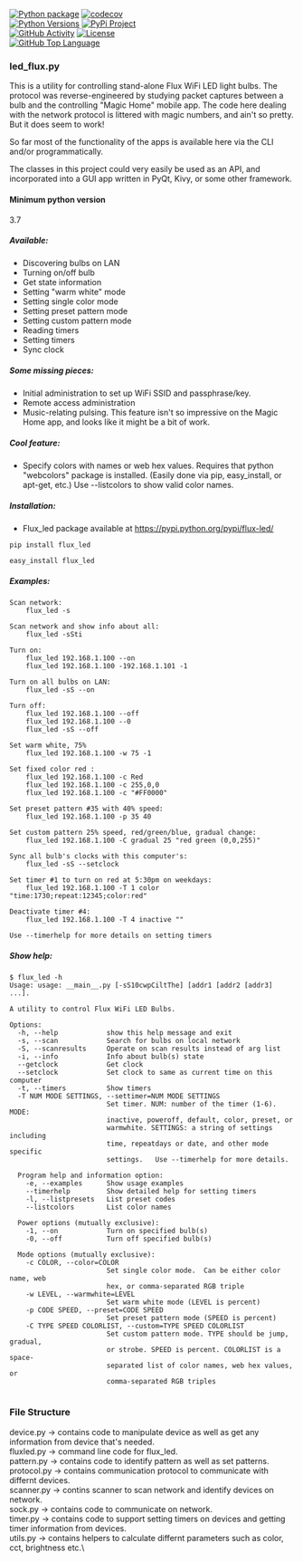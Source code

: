 [![Python package][python-package-shield]][python-package]
[![codecov][code-cover-shield]][code-coverage] \
[![Python Versions][python-ver-shield]][python-ver]
[![PyPi Project][pypi-shield]][pypi]\
[![GitHub Activity][commits-shield]][commits]
[![License][license-shield]](LICENSE)\
[![GitHub Top Language][language-shield]][language]




### led_flux.py

This is a utility for controlling stand-alone Flux WiFi LED light bulbs.
The protocol was reverse-engineered by studying packet captures between a 
bulb and the controlling "Magic Home" mobile app.  The code here dealing 
with the network protocol is littered with magic numbers, and ain't so pretty.
But it does seem to work!

So far most of the functionality of the apps is available here via the CLI
and/or programmatically.

The classes in this project could very easily be used as an API, and incorporated into a GUI app written 
in PyQt, Kivy, or some other framework.

#### Minimum python version

3.7

##### Available:
* Discovering bulbs on LAN
* Turning on/off bulb
* Get state information
* Setting "warm white" mode
* Setting single color mode
* Setting preset pattern mode
* Setting custom pattern mode
* Reading timers
* Setting timers
* Sync clock
	
##### Some missing pieces:
* Initial administration to set up WiFi SSID and passphrase/key.
* Remote access administration
* Music-relating pulsing. This feature isn't so impressive on the Magic Home app, 
and looks like it might be a bit of work.
	  
##### Cool feature:
* Specify colors with names or web hex values.  Requires that python "webcolors" 
package is installed.  (Easily done via pip, easy_install, or apt-get, etc.) Use --listcolors to show valid color names.

##### Installation:
* Flux_led package available at https://pypi.python.org/pypi/flux-led/
```
pip install flux_led

easy_install flux_led
```

##### Examples:
```
Scan network:
	flux_led -s

Scan network and show info about all:
	flux_led -sSti

Turn on:
	flux_led 192.168.1.100 --on
	flux_led 192.168.1.100 -192.168.1.101 -1

Turn on all bulbs on LAN:
	flux_led -sS --on

Turn off:
	flux_led 192.168.1.100 --off
	flux_led 192.168.1.100 --0
	flux_led -sS --off
	
Set warm white, 75%
	flux_led 192.168.1.100 -w 75 -1

Set fixed color red :
	flux_led 192.168.1.100 -c Red
	flux_led 192.168.1.100 -c 255,0,0
	flux_led 192.168.1.100 -c "#FF0000"
	
Set preset pattern #35 with 40% speed:	
	flux_led 192.168.1.100 -p 35 40
	
Set custom pattern 25% speed, red/green/blue, gradual change:
	flux_led 192.168.1.100 -C gradual 25 "red green (0,0,255)"

Sync all bulb's clocks with this computer's:
	flux_led -sS --setclock
		
Set timer #1 to turn on red at 5:30pm on weekdays:
	flux_led 192.168.1.100 -T 1 color "time:1730;repeat:12345;color:red"
	
Deactivate timer #4:
	flux_led 192.168.1.100 -T 4 inactive ""

Use --timerhelp for more details on setting timers
```
	
##### Show help:
```	
$ flux_led -h
Usage: usage: __main__.py [-sS10cwpCiltThe] [addr1 [addr2 [addr3] ...].

A utility to control Flux WiFi LED Bulbs.

Options:
  -h, --help            show this help message and exit
  -s, --scan            Search for bulbs on local network
  -S, --scanresults     Operate on scan results instead of arg list
  -i, --info            Info about bulb(s) state
  --getclock            Get clock
  --setclock            Set clock to same as current time on this computer
  -t, --timers          Show timers
  -T NUM MODE SETTINGS, --settimer=NUM MODE SETTINGS
                        Set timer. NUM: number of the timer (1-6). MODE:
                        inactive, poweroff, default, color, preset, or
                        warmwhite. SETTINGS: a string of settings including
                        time, repeatdays or date, and other mode specific
                        settings.   Use --timerhelp for more details.

  Program help and information option:
    -e, --examples      Show usage examples
    --timerhelp         Show detailed help for setting timers
    -l, --listpresets   List preset codes
    --listcolors        List color names

  Power options (mutually exclusive):
    -1, --on            Turn on specified bulb(s)
    -0, --off           Turn off specified bulb(s)

  Mode options (mutually exclusive):
    -c COLOR, --color=COLOR
                        Set single color mode.  Can be either color name, web
                        hex, or comma-separated RGB triple
    -w LEVEL, --warmwhite=LEVEL
                        Set warm white mode (LEVEL is percent)
    -p CODE SPEED, --preset=CODE SPEED
                        Set preset pattern mode (SPEED is percent)
    -C TYPE SPEED COLORLIST, --custom=TYPE SPEED COLORLIST
                        Set custom pattern mode. TYPE should be jump, gradual,
                        or strobe. SPEED is percent. COLORLIST is a space-
                        separated list of color names, web hex values, or
                        comma-separated RGB triples


```

### File Structure 

device.py -> contains code to manipulate device as well as get any information from device that's needed.\
fluxled.py -> command line code for flux_led.\
pattern.py -> contains code to identify pattern as well as set patterns.\
protocol.py -> contains communication protocol to communicate with differnt devices.\
scanner.py -> contins scanner to scan network and identify devices on network.\
sock.py -> contains code to communicate on network.\
timer.py -> contains code to support setting timers on devices and getting timer information from devices.\
utils.py -> contains helpers to calculate differnt parameters such as color, cct, brightness etc.\


[code-coverage]: https://codecov.io/gh/Danielhiversen/flux_led
[code-cover-shield]: https://codecov.io/gh/Danielhiversen/flux_led/branch/master/graph/badge.svg
[commits-shield]: https://img.shields.io/github/commit-activity/y/Danielhiversen/flux_led.svg
[commits]: https://github.com/Danielhiversen/flux_led/commits/main
[language]: https://github.com/Danielhiversen/flux_led/search?l=python
[language-shield]: https://img.shields.io/github/languages/top/Danielhiversen/flux_led
[license-shield]: https://img.shields.io/github/license/Danielhiversen/flux_led.svg
[pypi]: https://pypi.org/project/flux_led/
[pypi-shield]: https://img.shields.io/pypi/v/flux_led
[python-package]: https://github.com/Danielhiversen/flux_led/actions/workflows/python-package.yml
[python-package-shield]: https://github.com/Danielhiversen/flux_led/actions/workflows/python-package.yml/badge.svg?branch=master
[python-ver]: https://pypi.python.org/pypi/flux_led/
[python-ver-shield]: https://img.shields.io/pypi/pyversions/flux_led.svg

